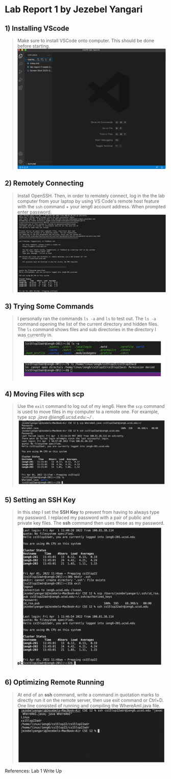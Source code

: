 # Lab Report 1 by Jezebel Yangari

## 1) Installing VScode
> Make sure to install VSCode onto computer. This should be done before starting. 
![Image](Installing%20VScode.png)

## 2) Remotely Connecting
> Install OpenSSH. Then, in order to remotely connect, log in the the lab computer from your laptop by using VS Code's remote host feature with the `ssh` command + your ieng6 account address. When prompted enter password.
![Image](Screen%20Shot%202022-04-01%20at%2010.29.01%20AM.png)


## 3) Trying Some Commands
> I personally ran the commands `ls -a` and `ls` to test out. The `ls -a` command opening the list of the current directory and hidden files. The `ls` command shows files and sub directories in the directory I was currently in.
![Image](Screen%20Shot%202022-04-08%20at%2011.35.38%20AM.png)


## 4) Moving Files with scp
> Use the `exit` command to log out of my ieng6. Here the `scp` command is used to move files in my computer to a remote one. For example, type _scp <FILE NAME>.java <username>@ieng6.ucsd.edu:~/_ .
![Image](Screen%20Shot%202022-04-08%20at%2011.36.52%20AM.png)


## 5) Setting an SSH Key
> In this step I set the **SSH Key** to prevent from having to always type my password. I replaced my password with a pair of public and private key files. The **ssh** command then uses those as my password.
![Image](Screen%20Shot%202022-04-08%20at%2011.59.49%20AM.png)


## 6) Optimizing Remote Running
> At end of an **ssh** command, write a command in quotation marks to directly run it on the remote server, then use exit command or Ctrl+D. One line consisted of running and compiling the WhereAmI.java file.
![Image](Screen%20Shot%202022-04-08%20at%2011.40.38%20AM.png)

References: Lab 1 Write Up
